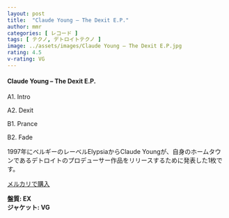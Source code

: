 ```yaml
---
layout: post
title:  "Claude Young – The Dexit E.P."
author: mmr
categories: [ レコード ]
tags: [ テクノ, デトロイトテクノ ]
image: ../assets/images/Claude Young – The Dexit E.P.jpg
rating: 4.5
v-rating: VG
---
```


#### Claude Young – The Dexit E.P.

A1. Intro

A2. Dexit

B1. Prance

B2. Fade

1997年にベルギーのレーベルElypsiaからClaude Youngが、自身のホームタウンであるデトロイトのプロデューサー作品をリリースするために発表した1枚です。

[メルカリで購入](https://jp.mercari.com/item/m84836534062)

<div class="mt-4 mb-4 d-flex align-items-center">
<strong class="mr-1">盤質: EX</strong>
</div>
<div class="mt-4 mb-4 d-flex align-items-center">
<strong class="mr-1">ジャケット: VG</strong>
</div>
